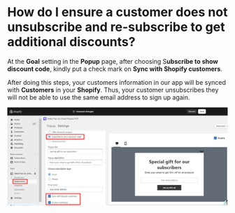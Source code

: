 # How do I ensure a customer does not unsubscribe and re-subscribe to get additional discounts?

At the **Goal** setting in the **Popup** page, after choosing S**ubscribe to show discount code**, kindly put a check mark on **Sync with Shopify customers**. 

After doing this steps, your customers information in our app will be synced with **Customers** in your **Shopify**. Thus, your customer unsubscribes they will not be able to use the same email address to sign up again.

![Untitled](How%20do%20I%20ensure%20a%20customer%20does%20not%20unsubscribe%20an%20bd3a86cc97b64d6181b8ad5d3de4d282/Untitled.png)